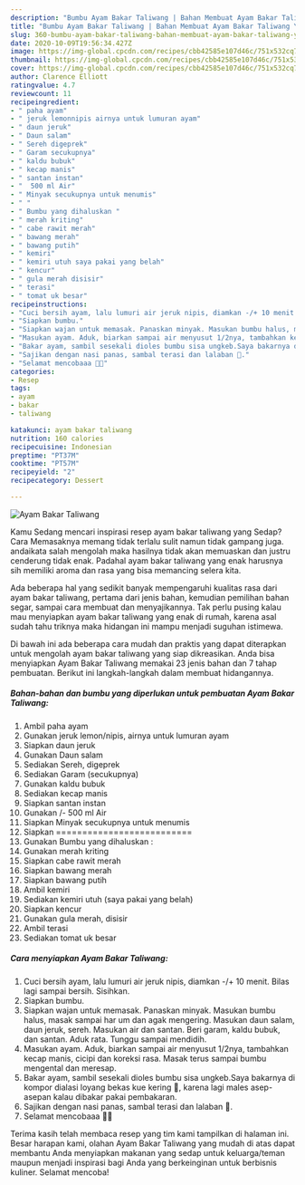 ```yaml
---
description: "Bumbu Ayam Bakar Taliwang | Bahan Membuat Ayam Bakar Taliwang Yang Enak Banget"
title: "Bumbu Ayam Bakar Taliwang | Bahan Membuat Ayam Bakar Taliwang Yang Enak Banget"
slug: 360-bumbu-ayam-bakar-taliwang-bahan-membuat-ayam-bakar-taliwang-yang-enak-banget
date: 2020-10-09T19:56:34.427Z
image: https://img-global.cpcdn.com/recipes/cbb42585e107d46c/751x532cq70/ayam-bakar-taliwang-foto-resep-utama.jpg
thumbnail: https://img-global.cpcdn.com/recipes/cbb42585e107d46c/751x532cq70/ayam-bakar-taliwang-foto-resep-utama.jpg
cover: https://img-global.cpcdn.com/recipes/cbb42585e107d46c/751x532cq70/ayam-bakar-taliwang-foto-resep-utama.jpg
author: Clarence Elliott
ratingvalue: 4.7
reviewcount: 11
recipeingredient:
- " paha ayam"
- " jeruk lemonnipis airnya untuk lumuran ayam"
- " daun jeruk"
- " Daun salam"
- " Sereh digeprek"
- " Garam secukupnya"
- " kaldu bubuk"
- " kecap manis"
- " santan instan"
- "  500 ml Air"
- " Minyak secukupnya untuk menumis"
- " "
- " Bumbu yang dihaluskan "
- " merah kriting"
- " cabe rawit merah"
- " bawang merah"
- " bawang putih"
- " kemiri"
- " kemiri utuh saya pakai yang belah"
- " kencur"
- " gula merah disisir"
- " terasi"
- " tomat uk besar"
recipeinstructions:
- "Cuci bersih ayam, lalu lumuri air jeruk nipis, diamkan -/+ 10 menit. Bilas lagi sampai bersih. Sisihkan."
- "Siapkan bumbu."
- "Siapkan wajan untuk memasak. Panaskan minyak. Masukan bumbu halus, masak sampai har um dan agak mengering. Masukan daun salam, daun jeruk, sereh. Masukan air dan santan. Beri garam, kaldu bubuk, dan santan. Aduk rata. Tunggu sampai mendidih."
- "Masukan ayam. Aduk, biarkan sampai air menyusut 1/2nya, tambahkan kecap manis, cicipi dan koreksi rasa. Masak terus sampai bumbu mengental dan meresap."
- "Bakar ayam, sambil sesekali dioles bumbu sisa ungkeb.Saya bakarnya di kompor dialasi loyang bekas kue kering 🤭, karena lagi males asep-asepan kalau dibakar pakai pembakaran."
- "Sajikan dengan nasi panas, sambal terasi dan lalaban 🤩."
- "Selamat mencobaaa 🤗🥰"
categories:
- Resep
tags:
- ayam
- bakar
- taliwang

katakunci: ayam bakar taliwang 
nutrition: 160 calories
recipecuisine: Indonesian
preptime: "PT37M"
cooktime: "PT57M"
recipeyield: "2"
recipecategory: Dessert

---
```



![Ayam Bakar Taliwang](https://img-global.cpcdn.com/recipes/cbb42585e107d46c/751x532cq70/ayam-bakar-taliwang-foto-resep-utama.jpg)

Kamu Sedang mencari inspirasi resep ayam bakar taliwang yang Sedap? Cara Memasaknya memang tidak terlalu sulit namun tidak gampang juga. andaikata salah mengolah maka hasilnya tidak akan memuaskan dan justru cenderung tidak enak. Padahal ayam bakar taliwang yang enak harusnya sih memiliki aroma dan rasa yang bisa memancing selera kita.

Ada beberapa hal yang sedikit banyak mempengaruhi kualitas rasa dari ayam bakar taliwang, pertama dari jenis bahan, kemudian pemilihan bahan segar, sampai cara membuat dan menyajikannya. Tak perlu pusing kalau mau menyiapkan ayam bakar taliwang yang enak di rumah, karena asal sudah tahu triknya maka hidangan ini mampu menjadi suguhan istimewa.




Di bawah ini ada beberapa cara mudah dan praktis yang dapat diterapkan untuk mengolah ayam bakar taliwang yang siap dikreasikan. Anda bisa menyiapkan Ayam Bakar Taliwang memakai 23 jenis bahan dan 7 tahap pembuatan. Berikut ini langkah-langkah dalam membuat hidangannya.

<!--inarticleads1-->

##### Bahan-bahan dan bumbu yang diperlukan untuk pembuatan Ayam Bakar Taliwang:

1. Ambil  paha ayam
1. Gunakan  jeruk lemon/nipis, airnya untuk lumuran ayam
1. Siapkan  daun jeruk
1. Gunakan  Daun salam
1. Sediakan  Sereh, digeprek
1. Sediakan  Garam (secukupnya)
1. Gunakan  kaldu bubuk
1. Sediakan  kecap manis
1. Siapkan  santan instan
1. Gunakan  /- 500 ml Air
1. Siapkan  Minyak secukupnya untuk menumis
1. Siapkan  ==========================
1. Gunakan  Bumbu yang dihaluskan :
1. Gunakan  merah kriting
1. Siapkan  cabe rawit merah
1. Siapkan  bawang merah
1. Siapkan  bawang putih
1. Ambil  kemiri
1. Sediakan  kemiri utuh (saya pakai yang belah)
1. Siapkan  kencur
1. Gunakan  gula merah, disisir
1. Ambil  terasi
1. Sediakan  tomat uk besar




<!--inarticleads2-->

##### Cara menyiapkan Ayam Bakar Taliwang:

1. Cuci bersih ayam, lalu lumuri air jeruk nipis, diamkan -/+ 10 menit. Bilas lagi sampai bersih. Sisihkan.
1. Siapkan bumbu.
1. Siapkan wajan untuk memasak. Panaskan minyak. Masukan bumbu halus, masak sampai har um dan agak mengering. Masukan daun salam, daun jeruk, sereh. Masukan air dan santan. Beri garam, kaldu bubuk, dan santan. Aduk rata. Tunggu sampai mendidih.
1. Masukan ayam. Aduk, biarkan sampai air menyusut 1/2nya, tambahkan kecap manis, cicipi dan koreksi rasa. Masak terus sampai bumbu mengental dan meresap.
1. Bakar ayam, sambil sesekali dioles bumbu sisa ungkeb.Saya bakarnya di kompor dialasi loyang bekas kue kering 🤭, karena lagi males asep-asepan kalau dibakar pakai pembakaran.
1. Sajikan dengan nasi panas, sambal terasi dan lalaban 🤩.
1. Selamat mencobaaa 🤗🥰




Terima kasih telah membaca resep yang tim kami tampilkan di halaman ini. Besar harapan kami, olahan Ayam Bakar Taliwang yang mudah di atas dapat membantu Anda menyiapkan makanan yang sedap untuk keluarga/teman maupun menjadi inspirasi bagi Anda yang berkeinginan untuk berbisnis kuliner. Selamat mencoba!
